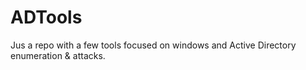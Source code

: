 # ADTools
Jus a repo with a few tools focused on windows and Active Directory enumeration &amp; attacks.
